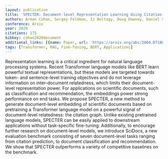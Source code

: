 ```yaml
---
layout: publication
title: 'SPECTER: Document-level Representation Learning Using Citation-informed Transformers'
authors: Arman Cohan, Sergey Feldman, Iz Beltagy, Doug Downey, Daniel S. Weld
conference: Arxiv
year: 2020
citations: 175
bibkey: cohan2020document
additional_links: [{name: Paper, url: 'https://arxiv.org/abs/2004.07180'}]
tags: [Transformer, RAG, Fine-Tuning, BERT, Applications]
---
```

Representation learning is a critical ingredient for natural language
processing systems. Recent Transformer language models like BERT learn powerful
textual representations, but these models are targeted towards token- and
sentence-level training objectives and do not leverage information on
inter-document relatedness, which limits their document-level representation
power. For applications on scientific documents, such as classification and
recommendation, the embeddings power strong performance on end tasks. We
propose SPECTER, a new method to generate document-level embedding of
scientific documents based on pretraining a Transformer language model on a
powerful signal of document-level relatedness: the citation graph. Unlike
existing pretrained language models, SPECTER can be easily applied to
downstream applications without task-specific fine-tuning. Additionally, to
encourage further research on document-level models, we introduce SciDocs, a
new evaluation benchmark consisting of seven document-level tasks ranging from
citation prediction, to document classification and recommendation. We show
that SPECTER outperforms a variety of competitive baselines on the benchmark.